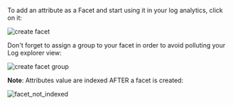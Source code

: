 To add an attribute as a Facet and start using it in your log analytics, click on it:

![create facet](https://raw.githubusercontent.com/l0k0ms/workshops/master/log-workshop/images/create_facet.png)

Don't forget to assign a group to your facet in order to avoid polluting your Log explorer view:

![create facet group](https://raw.githubusercontent.com/l0k0ms/workshops/master/log-workshop/images/creating_facet_group.png)

**Note**: Attributes value are indexed AFTER a facet is created:

![facet_not_indexed](https://raw.githubusercontent.com/l0k0ms/workshops/master/log-workshop/images/facet_not_indexed.png)
